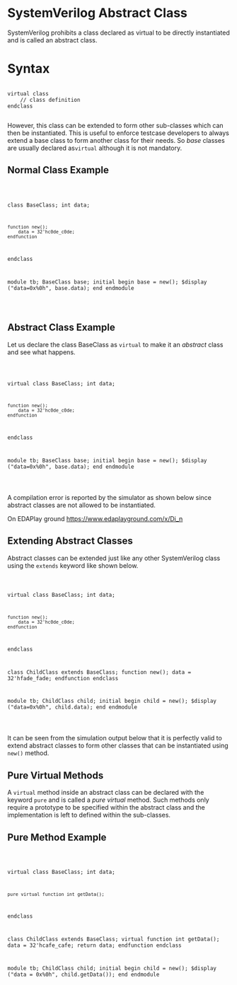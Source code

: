 #  SystemVerilog Abstract Class 

SystemVerilog prohibits a class declared as virtual  to be directly instantiated and is called an abstract  class. <br/>
# Syntax
<pre><code>
virtual class <class-name>
	// class definition
endclass

</code></pre>
  
  <p>However, this class can be extended to form other sub-classes which can then be instantiated. This is useful to enforce testcase developers to always extend a base class to form another class for their needs. So <i>base</i> classes are usually declared as<code>virtual</code> although it is not mandatory.</p>
  
  <h2>Normal Class Example</h2><pre>  <code class="language-verilog match-braces line-numbers">
  
class BaseClass;
	int data;
	
	function new();
		data = 32'hc0de_c0de;
	endfunction
endclass

module tb;
	BaseClass base;
	initial begin
		base = new();
		$display ("data=0x%0h", base.data);
	end
endmodule

  </code>
</pre>
</pre><h2>Abstract Class Example</h2><p>Let us declare the class <span class=signal>BaseClass</span> as <code>virtual</code> to make it an <i>abstract</i> class and see what happens.</p><pre>  <code class="language-verilog match-braces line-numbers">
  
virtual class BaseClass;
	int data;
	
	function new();
		data = 32'hc0de_c0de;
	endfunction
endclass

module tb;
	BaseClass base;
	initial begin
		base = new();
		$display ("data=0x%0h", base.data);
	end
endmodule

  </code>
</pre>
<p>A compilation error is reported by the simulator as shown below since abstract classes are not allowed to be instantiated.</p>

On EDAPlay ground https://www.edaplayground.com/x/Di_n

</pre><h2>Extending Abstract Classes</h2><p>Abstract classes can be extended just like any other SystemVerilog class using the <code>extends</code> keyword like shown below.</p><pre>  <code class="language-verilog match-braces line-numbers">
  
virtual class BaseClass;
	int data;
	
	function new();
		data = 32'hc0de_c0de;
	endfunction
endclass

class ChildClass extends BaseClass;
	function new();
		data = 32'hfade_fade;
	endfunction
endclass

module tb;
	ChildClass child;
	initial begin
		child = new();
		$display ("data=0x%0h", child.data);
	end
endmodule

  </code>
</pre>
<p>It can be seen from the simulation output below that it is perfectly valid to extend abstract classes to form other classes that can be instantiated using <code>new()</code> method.</p>

<h2>Pure Virtual Methods</h2><p>A <code>virtual</code> method inside an abstract class can be declared with the keyword <code>pure</code> and is called a <i>pure virtual</i> method. Such methods only require a prototype to be specified within the abstract class and the implementation is left to defined within the sub-classes.</p><h2>Pure Method Example</h2><pre>  <code class="language-verilog match-braces line-numbers">
  
virtual class BaseClass;
	int data;
	
	pure virtual function int getData();
endclass

class ChildClass extends BaseClass;
	virtual function int getData();
		data = 32'hcafe_cafe;
		return data;
	endfunction
endclass

module tb;
	ChildClass child;
	initial begin
		child = new();
		$display ("data = 0x%0h", child.getData());
	end
endmodule

  </code>
</pre>
